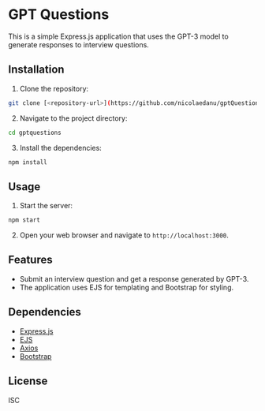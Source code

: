 # GPT Questions

This is a simple Express.js application that uses the GPT-3 model to generate responses to interview questions.

## Installation

1. Clone the repository:
```bash
git clone [<repository-url>](https://github.com/nicolaedanu/gptQuestions)
```
2. Navigate to the project directory:
```bash
cd gptquestions
```
3. Install the dependencies:
```bash
npm install
```

## Usage

1. Start the server:
```bash
npm start
```
2. Open your web browser and navigate to `http://localhost:3000`.

## Features

- Submit an interview question and get a response generated by GPT-3.
- The application uses EJS for templating and Bootstrap for styling.

## Dependencies

- [Express.js](https://expressjs.com/)
- [EJS](https://ejs.co/)
- [Axios](https://axios-http.com/)
- [Bootstrap](https://getbootstrap.com/)

## License

ISC
